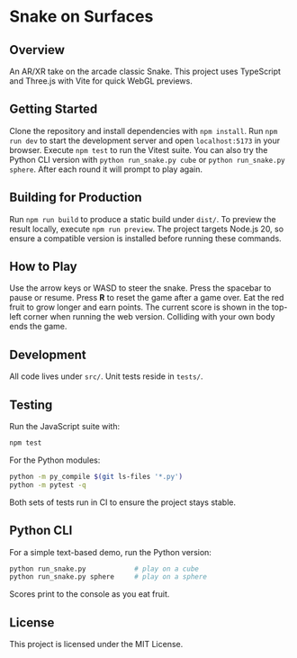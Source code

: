 # Snake on Surfaces

## Overview

An AR/XR take on the arcade classic Snake. This project uses TypeScript and Three.js
with Vite for quick WebGL previews.

## Getting Started

Clone the repository and install dependencies with `npm install`.
Run `npm run dev` to start the development server and open `localhost:5173` in your browser.
Execute `npm test` to run the Vitest suite.
You can also try the Python CLI version with `python run_snake.py cube` or `python run_snake.py sphere`.
After each round it will prompt to play again.

## Building for Production

Run `npm run build` to produce a static build under `dist/`. To preview the
result locally, execute `npm run preview`. The project targets Node.js 20, so
ensure a compatible version is installed before running these commands.

## How to Play

Use the arrow keys or WASD to steer the snake. Press the spacebar to pause or resume.
Press **R** to reset the game after a game over.
Eat the red fruit to grow longer and earn points. The current score is shown in the
top-left corner when running the web version. Colliding with your own body ends the
game.

## Development


All code lives under `src/`. Unit tests reside in `tests/`.

## Testing

Run the JavaScript suite with:

```bash
npm test
```

For the Python modules:

```bash
python -m py_compile $(git ls-files '*.py')
python -m pytest -q
```

Both sets of tests run in CI to ensure the project stays stable.

## Python CLI

For a simple text-based demo, run the Python version:

```bash
python run_snake.py            # play on a cube
python run_snake.py sphere     # play on a sphere
```

Scores print to the console as you eat fruit.

## License

This project is licensed under the MIT License.
